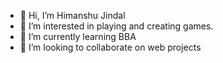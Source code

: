 - 👋 Hi, I’m Himanshu Jindal
- 👀 I’m interested in playing and creating games.
- 🌱 I’m currently learning BBA
- 💞️ I’m looking to collaborate on web projects

<!---
10himansh10/10himansh10 is a ✨ special ✨ repository because its `README.md` (this file) appears on your GitHub profile.
You can click the Preview link to take a look at your changes.
--->
